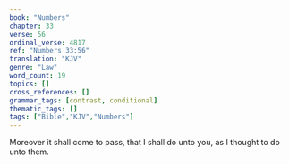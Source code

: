 ```yaml
---
book: "Numbers"
chapter: 33
verse: 56
ordinal_verse: 4817
ref: "Numbers 33:56"
translation: "KJV"
genre: "Law"
word_count: 19
topics: []
cross_references: []
grammar_tags: [contrast, conditional]
thematic_tags: []
tags: ["Bible","KJV","Numbers"]
---
```

Moreover it shall come to pass, that I shall do unto you, as I thought to do unto them.
